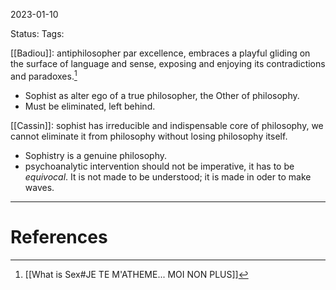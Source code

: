 2023-01-10

Status: 
Tags: 

[[Badiou]]: antiphilosopher par excellence, embraces a playful gliding on the surface of language and sense, exposing and enjoying its contradictions and paradoxes.[^1]
* Sophist as alter ego of a true philosopher, the Other of philosophy.
* Must be eliminated, left behind.

[[Cassin]]: sophist has irreducible and indispensable core of philosophy, we cannot eliminate it from philosophy without losing philosophy itself.
* Sophistry is a genuine philosophy.
* psychoanalytic intervention should not be imperative, it has to be *equivocal*. It is not made to be understood; it is made in oder to make waves.



---
# References

[^1]: [[What is Sex#JE TE M'ATHEME... MOI NON PLUS]]